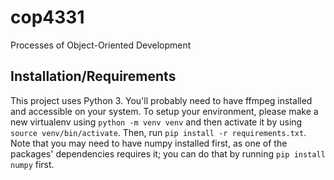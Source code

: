 # cop4331
Processes of Object-Oriented Development

## Installation/Requirements
This project uses Python 3. You'll probably need to have ffmpeg installed and accessible on your system. To setup your environment, please make a new virtualenv using `python -m venv venv` and then activate it by using `source venv/bin/activate`. Then, run `pip install -r requirements.txt`. Note that you may need to have numpy installed first, as one of the packages' dependencies requires it; you can do that by running `pip install numpy` first.